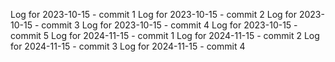 Log for 2023-10-15 - commit 1
Log for 2023-10-15 - commit 2
Log for 2023-10-15 - commit 3
Log for 2023-10-15 - commit 4
Log for 2023-10-15 - commit 5
Log for 2024-11-15 - commit 1
Log for 2024-11-15 - commit 2
Log for 2024-11-15 - commit 3
Log for 2024-11-15 - commit 4
